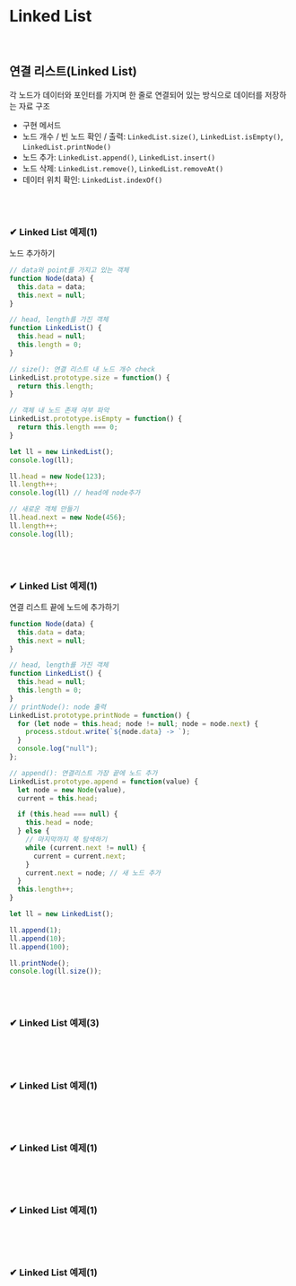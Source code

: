 <br>

# Linked List

<br>

## 연결 리스트(Linked List)
각 노드가 데이터와 포인터를 가지며 한 줄로 연결되어 있는 방식으로 데이터를 저장하는 자료 구조

- 구현 메서드
 - 노드 개수 / 빈 노드 확인 / 출력: ```LinkedList.size()```, ```LinkedList.isEmpty()```, ```LinkedList.printNode()```
 - 노드 추가: ```LinkedList.append()```, ```LinkedList.insert()```
 - 노드 삭제: ```LinkedList.remove()```, ```LinkedList.removeAt()```
 - 데이터 위치 확인: ```LinkedList.indexOf()```

 <br>
 <br>

### ✔ Linked List 예제(1)
노드 추가하기

```js
// data와 point를 가지고 있는 객체
function Node(data) {
  this.data = data;
  this.next = null;
}

// head, length를 가진 객체
function LinkedList() {
  this.head = null;
  this.length = 0;
}

// size(): 연결 리스트 내 노드 개수 check
LinkedList.prototype.size = function() {
  return this.length;
}

// 객체 내 노드 존재 여부 파악
LinkedList.prototype.isEmpty = function() {
  return this.length === 0;
}

let ll = new LinkedList();
console.log(ll);

ll.head = new Node(123);
ll.length++;
console.log(ll) // head에 node추가

// 새로운 객체 만들기 
ll.head.next = new Node(456);
ll.length++;
console.log(ll);
```

<br>
<br>

### ✔ Linked List 예제(1)
 연결 리스트 끝에 노드에 추가하기

```js
function Node(data) {
  this.data = data;
  this.next = null;
}

// head, length를 가진 객체
function LinkedList() {
  this.head = null;
  this.length = 0;
}
// printNode(): node 출력
LinkedList.prototype.printNode = function() {
  for (let node = this.head; node != null; node = node.next) {
    process.stdout.write(`${node.data} -> `);
  }
  console.log("null");
};

// append(): 연결리스트 가장 끝에 노드 추가
LinkedList.prototype.append = function(value) {
  let node = new Node(value),
  current = this.head;

  if (this.head === null) {
    this.head = node;
  } else {
    // 마지막까지 쭉 탐색하기
    while (current.next != null) {
      current = current.next;
    }
    current.next = node; // 새 노드 추가
  }
  this.length++;
}

let ll = new LinkedList();

ll.append(1);
ll.append(10);
ll.append(100);

ll.printNode();
console.log(ll.size());
```

<br>
<br>

### ✔ Linked List 예제(3)
```js

```

<br>
<br>

### ✔ Linked List 예제(1)
```js

```

<br>
<br>

### ✔ Linked List 예제(1)
```js

```

<br>
<br>

### ✔ Linked List 예제(1)
```js

```

<br>
<br>

### ✔ Linked List 예제(1)
```js

```

<br>
<br>